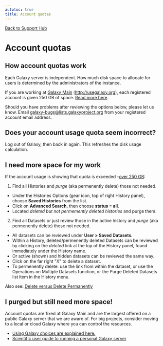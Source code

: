 ```yaml
---
autotoc: true
title: Account quotas
---
```


[Back to Support Hub](https://galaxyproject.org/support/)

# Account quotas

## How account quotas work

Each Galaxy server is independent. How much disk space to allocate for users is determined by the administrators of the instance.

If you are working at [Galaxy Main](https://galaxyproject.org/main/) (http://usegalaxy.org), each registered account is given 250 GB of space. [Read more here](https://galaxyproject.org/main/#user-data-and-job-quotas). 

Should you have problems after reviewing the options below, please let us know. Email [galaxy-bugs@lists.galaxyproject.org](mailto:galaxy-bugs@lists.galaxyproject.org) from your registered account email address.


## Does your account usage quota seem incorrect?

Log out of Galaxy, then back in again. This refreshes the disk usage calculation.

## I need more space for my work

If the account usage is showing that quota is exceeded -[over 250 GB](/src/main):

 1. Find all Histories and *purge* (aka permenently delete) those not needed.
   * Under the Histories Options (gear icon, top of right History panel), choose **Saved Histories** from the list.
   * Click on **Advanced Search**, then choose **status = all**.
   * Located *deleted but not permemently deleted histories* and purge them.
   
 2. Find all Datasets or just review those in the active history and *purge* (aka permenently delete) those not needed.
   * All datasets can be reviewed under **User > Saved Datasets**.
   * Within a History, deleted/permenently deleted Datasets can be reviewed by clicking on the *deleted* link at the top of the History panel, found immediately under the History name.
   * Or active (shown) and hidden datasets can be reviewed the same way.
   * Click on the far right "X" to delete a dataset. 
   * To permenently delete: use the link from within the dataset, or use the Operations on Multiple Datasets function, or the Purge Deleted Datasets list item in the History menu.
   
 Also see: [Delete versus Delete Permanently](https://galaxyproject.org/learn/managing-datasets/#delete-vs-delete-permanently)
 
 ## I purged but still need more space!
 
 Account quotas are fixed at Galaxy Main and are the largest offered on a public Galaxy server that we are aware of. For big projects, consider moving to a local or cloud Galaxy where you can control the resources. 
 
  * [Using Galaxy choices are explained here.](https://galaxyproject.org/choices)
  * [Scientific user guide to running a personal Galaxy server](https://galaxyproject.org/support/sci-user-galaxies)
